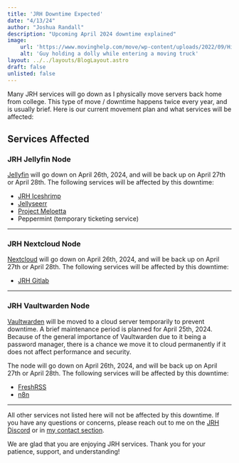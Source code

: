 ```yaml
---
title: 'JRH Downtime Expected'
date: "4/13/24"
author: "Joshua Randall"
description: "Upcoming April 2024 downtime explained"
image:
    url: 'https://www.movinghelp.com/move/wp-content/uploads/2022/09/Hiring-Movers-for-Loading.jpg'
    alt: 'Guy holding a dolly while entering a moving truck'
layout: ../../layouts/BlogLayout.astro
draft: false
unlisted: false
---
```


Many JRH services will go down as I physically move servers back home from college. This type of move / downtime happens twice every year, and is usually brief. Here is our current movement plan and what services will be affected:

## Services Affected

### JRH Jellyfin Node
[Jellyfin](https://jellyfin.joshrandall.net) will go down on April 26th, 2024, and will be back up on April 27th or April 28th. 
The following services will be affected by this downtime:
- [JRH Iceshrimp](https://social.joshrandall.net)
- [Jellyseerr](https://jellyseerr.joshrandall.net)
- [Project Meloetta](https://joshrandall.net/projects/meloetta)
- Peppermint (temporary ticketing service)

---

### JRH Nextcloud Node
[Nextcloud](https://cloud.joshrandall.net) will go down on April 26th, 2024, and will be back up on April 27th or April 28th.
The following services will be affected by this downtime:
- [JRH Gitlab](https://gitlab.joshrandall.net)

---

### JRH Vaultwarden Node
[Vaultwarden](https://bitwarden.joshrandall.net) will be moved to a cloud server temporarily to prevent downtime. A brief maintenance period is planned for April 25th, 2024. Because of the general importance of Vaultwarden due to it being a password manager, there is a chance we move it to cloud permanently if it does not affect performance and security.

The node will go down on April 26th, 2024, and will be back up on April 27th or April 28th. The following services will be affected by this downtime:
- [FreshRSS](https://rss.joshrandall.net)
- [n8n](https://n8n.joshrandall.net)

---

All other services not listed here will not be affected by this downtime. If you have any questions or concerns, please reach out to me on the [JRH Discord](https://discord.gg/SvPDTBUgpm) or in [my contact section](/#contact).

We are glad that you are enjoying JRH services. Thank you for your patience, support, and understanding!